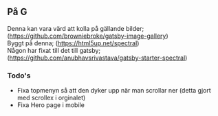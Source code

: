 ## På G

Denna kan vara värd att kolla på gällande bilder; (https://github.com/browniebroke/gatsby-image-gallery)  
Byggt på denna; (https://html5up.net/spectral)  
Någon har fixat till det till gatsby; (https://github.com/anubhavsrivastava/gatsby-starter-spectral)  

### Todo's

- Fixa topmenyn så att den dyker upp när man scrollar ner (detta gjort med scrollex i orginalet)  
- Fixa Hero page i mobile
